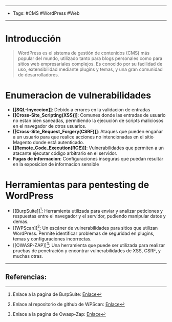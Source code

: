 ---------------------
- Tags: #CMS #WordPress #Web
--------------------
# Introducción
> WordPress es el sistema de gestión de contenidos (CMS) más popular del mundo, utilizado tanto para blogs personales como para sitios web empresariales complejos. Es conocido por su facilidad de uso, extensibilidad mediante plugins y temas, y una gran comunidad de desarrolladores.

# Enumeracion de vulnerabilidades
- **[[SQL-Inyeccion]]**: Debido a errores en la validacion de entradas 
- **[[Cross-Site_Scripting(XSS)]]**: Comunes donde las entradas de usuario no estan bien saneadas, permitiendo la ejecución de scripts maliciosos en el navegador de otros usuarios.
- **[[Cross-Site_Request_Forgery(CSRF)]]**: Ataques que pueden engañar a un usuario para que realice acciones no intencionadas en el sitio Magento donde está autenticado.
- **[[Remote_Code_Execution(RCE)]]**: Vulnerabilidades que permiten a un atacante ejecutar código arbitrario en el servidor.
- **Fugas de informacion**: Configuraciones inseguras que puedan resultar en la exposicion de informacion sensible

# Herramientas para pentesting de WordPress 
- [[BurpSuite]][^1]: Herramienta utilizada para enviar y analizar peticiones y respuestas entre el navegador y el servidor, pudiendo manipular datos y demas.
- [[WPScan]][^2]: Un escáner de vulnerabilidades para sitios que utilizan WordPress. Permite identificar problemas de seguridad en plugins, temas y configuraciones incorrectas.
- [[OWASP-ZAP]][^3]: Una herramienta que puede ser utilizada para realizar pruebas de penetración y encontrar vulnerabilidades de XSS, CSRF, y muchas otras.

----------------
## Referencias:
[^1]: Enlace a la pagina de BurpSuite: [Enlace](https://portswigger.net/burp)
[^2]: Enlace al repositorio de github de WPScan: [Enlace](https://github.com/wpscanteam/wpscan)
[^3]: Enlace a la pagina de Owasp-Zap: [Enlace](https://www.zaproxy.org/)
